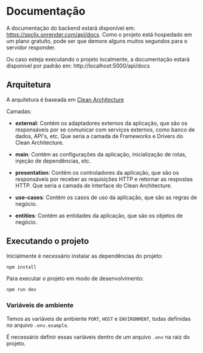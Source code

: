 # Documentação

A documentação do backend estará disponível em: https://spclix.onrender.com/api/docs. Como o projeto está hospedado em um plano gratuito, pode ser que demore alguns muitos segundos para o servidor responder.

Ou caso esteja executando o projeto localmente, a documentação estará disponível por padrão em: http://localhost:5000/api/docs

## Arquitetura

A arquitetura é baseada em [Clean Architecture](https://blog.cleancoder.com/uncle-bob/2012/08/13/the-clean-architecture.html)

Camadas:

- **external**: Contém os adaptadores externos da aplicação, que são os responsáveis por se comunicar com serviços externos, como banco de dados, API's, etc. Que seria a camada de Frameworks e Drivers do Clean Architecture.

- **main**: Contém as configurações da aplicação, inicialização de rotas, injeção de dependências, etc.

- **presentation**: Contém os controladores da aplicação, que são os responsáveis por receber as requisições HTTP e retornar as respostas HTTP. Que seria a camada de Interface do Clean Architecture.

- **use-cases**: Contém os casos de uso da aplicação, que são as regras de negócio.

- **entities**: Contém as entidades da aplicação, que são os objetos de negócio.

## Executando o projeto

Inicialmente é necessário instalar as dependências do projeto:

```bash
npm install
```

Para executar o projeto em modo de desenvolvimento:

```bash
npm run dev
```

### Variáveis de ambiente

Temos as variáveis de ambiente `PORT`, `HOST` e `ENVIRONMENT`, todas definidas no arquivo `.env.example`.

É necessário definir essas variáveis dentro de um arquivo `.env` na raiz do projeto.
